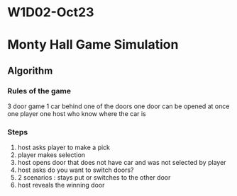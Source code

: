 # W1D02-Oct23

# Monty Hall Game Simulation 

## Algorithm
### Rules of the game
3 door game
1 car behind one of the doors
one door can be opened at once
one player
one host who know where the car is

### Steps
1. host asks player to make a pick
2. player makes selection
3. host opens door that does not have car and was not selected by player
4. host asks do you want to switch doors?
5. 2 scenarios : stays put or switches to the other door
6. host reveals the winning door
